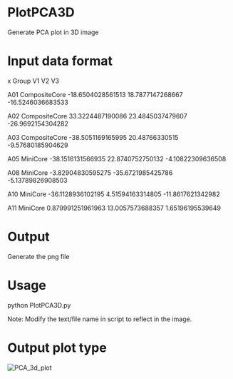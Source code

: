 # PlotPCA3D
Generate PCA plot in 3D image
# Input data format
x       Group   V1      V2      V3

A01     CompositeCore   -18.6504028561513       18.7877147268667        -16.5246036683533

A02     CompositeCore   33.3224487190086        23.4845037479607        -26.9692154304282

A03     CompositeCore   -38.5051169165995       20.48766330515  -9.57680185904629

A05     MiniCore   -38.1516131566935       22.8740752750132        -4.10822309636508

A08     MiniCore   -3.82904830595275       -35.6721985425786       -5.13789826908503

A10     MiniCore   -36.1128936102195       4.51594163314805        -11.8617621342982

A11     MiniCore   0.879991251961963       13.0057573688357        1.65196195539649
# Output
Generate the png file
# Usage
python PlotPCA3D.py

Note: Modify the text/file name in script to reflect in the image.
# Output plot type
![PCA_3d_plot](https://github.com/user-attachments/assets/b748ece1-cd4e-44e1-b34a-fa69deb4d070)

